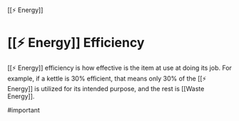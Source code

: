 [[⚡ Energy]]
# [[⚡ Energy]] Efficiency
[[⚡ Energy]] efficiency is how effective is the item at use at doing its job. For example, if a kettle is 30% efficient, that means only 30% of the [[⚡ Energy]] is utilized for its intended purpose, and the rest is [[Waste Energy]].

#important 
